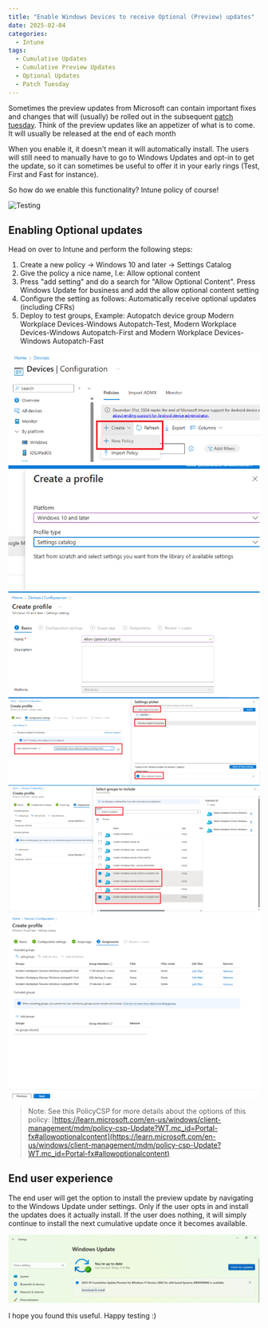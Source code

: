 ```yaml
---
title: "Enable Windows Devices to receive Optional (Preview) updates"
date: 2025-02-04
categories:
  - Intune
tags:
  - Cumulative Updates
  - Cumulative Preview Updates
  - Optional Updates
  - Patch Tuesday
---
```


Sometimes the preview updates from Microsoft can contain important fixes and changes that will (usually) be rolled out in the subsequent [patch tuesday](https://learn.microsoft.com/en-us/windows/deployment/update/release-cycle). Think of the preview updates like an appetizer of what is to come. It will usually be released at the end of each month

When you enable it, it doesn't mean it will automatically install. The users will still need to manually have to go to Windows Updates and opt-in to get the update, so it can sometimes be useful to offer it in your early rings (Test, First and Fast for instance).

So how do we enable this functionality? Intune policy of course!

![Testing](/assets/images/2025-02-04-EnableOptional-WindowsUpdates/Testing.png?raw=true "Testing")

## Enabling Optional updates

Head on over to Intune and perform the following steps:

1. Create a new policy -> Windows 10 and later -> Settings Catalog
2. Give the policy a nice name, I.e: Allow optional content
3. Press "add setting" and do a search for "Allow Optional Content". Press Windows Update for business and add the allow optional content setting
4. Configure the setting as follows: Automatically receive optional updates (including CFRs)
5. Deploy to test groups, Example: Autopatch device group Modern Workplace Devices-Windows Autopatch-Test, Modern Workplace Devices-Windows Autopatch-First and Modern Workplace Devices-Windows Autopatch-Fast

![Create Policy](/assets/images/2025-02-04-EnableOptional-WindowsUpdates/Policy-1.png?raw=true "Create Policy 1")
![Create Policy](/assets/images/2025-02-04-EnableOptional-WindowsUpdates/Policy-2.1.png?raw=true "Create Policy 2")
![Create Policy](/assets/images/2025-02-04-EnableOptional-WindowsUpdates/Policy-3.png?raw=true "Create Policy 3")
![Create Policy](/assets/images/2025-02-04-EnableOptional-WindowsUpdates/Policy-4.png?raw=true "Create Policy 4")
![Create Policy](/assets/images/2025-02-04-EnableOptional-WindowsUpdates/Policy-5.png?raw=true "Create Policy 5")
![Create Policy](/assets/images/2025-02-04-EnableOptional-WindowsUpdates/Policy-6.png?raw=true "Create Policy 6")

>Note: See this PolicyCSP for more details about the options of this policy: [https://learn.microsoft.com/en-us/windows/client-management/mdm/policy-csp-Update?WT.mc_id=Portal-fx#allowoptionalcontent](https://learn.microsoft.com/en-us/windows/client-management/mdm/policy-csp-Update?WT.mc_id=Portal-fx#allowoptionalcontent)

## End user experience

The end user will get the option to install the preview update by navigating to the Windows Update under settings. Only if the user opts in and install the updates does it actually install. If the user does nothing, it will simply continue to install the next cumulative update once it becomes available.

![End User Experience](/assets/images/2025-02-04-EnableOptional-WindowsUpdates/UX-1.png?raw=true "End User Experience")

I hope you found this useful. Happy testing :)
